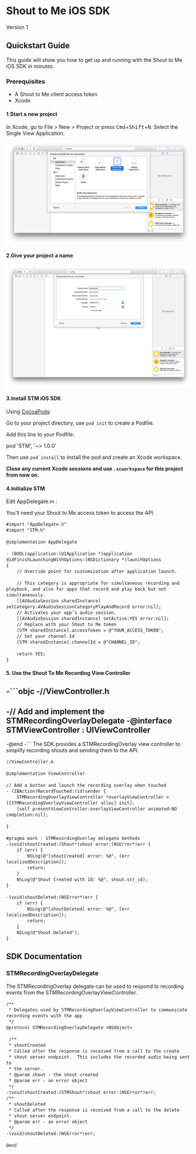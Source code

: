 # Shout to Me iOS SDK
Version 1

## Quickstart Guide
This guide will show you how to get up and running with the Shout to Me iOS SDK in minutes.

###  Prerequisites
* A Shout to Me client access token
* Xcode


#### 1.Start a new project
In Xcode, go to File > New > Project or press <kbd>Cmd</kbd>+<kbd>Shift</kbd>+<kbd>N</kbd>. Select the Single View Application.

![New iOS Project](/screen-shots/new-project.png)

#### 2.Give your project a name

![Name Project](/screen-shots/project-name.png)

#### 3.Install STM iOS SDK

Using [CocoaPods](https://cocoapods.org/about):

Go to your project directory, use `pod init` to create a Podfile.

Add this line to your Podfile:

pod 'STM', '~> 1.0.0'

Then use `pod install` to install the pod and create an Xcode workspace.

**Close any current Xcode sessions and use `.xcworkspace` for this project from now on.**

#### 4.Initialize STM

Edit AppDelegate.m :

You’ll need your Shout to Me access token to access the API.

```objc
#import "AppDelegate.h"
#import "STM.h"

@implementation AppDelegate

- (BOOL)application:(UIApplication *)application didFinishLaunchingWithOptions:(NSDictionary *)launchOptions
{
    // Override point for customization after application launch.
    
    // This category is appropriate for simultaneous recording and playback, and also for apps that record and play back but not simultaneously.
    [[AVAudioSession sharedInstance] setCategory:AVAudioSessionCategoryPlayAndRecord error:nil];
    // Activates your app’s audio session.
    [[AVAudioSession sharedInstance] setActive:YES error:nil];
    // Replace with your Shout to Me token
    [STM sharedInstance].accessToken = @"YOUR_ACCESS_TOKEN";
    // Set your channel Id
    [STM sharedInstance].channelId = @"CHANNEL_ID";

    return YES;
}
```

#### 5. Use the Shout To Me Recording View Controller

-```objc
-//ViewController.h
-
-// Add and implement the STMRecordingOverlayDelegate
-@interface STMViewController : UIViewController <STMRecordingOverlayDelegate>
-
-@end
-```
The SDK provides a STMRecordingOverlay view controller to simplify recording shouts and sending them to the API.
```objc
//ViewController.m

@implementation ViewController

// Add a button and launch the recording overlay when touched
- (IBAction)RecordTouched:(id)sender {
    STMRecordingOverlayViewController *overlayViewController = [[STMRecordingOverlayViewController alloc] init];
    [self presentViewController:overlayViewController animated:NO completion:nil];

}

#pragma mark - STMRecordingOverlay delegate methods
-(void)shoutCreated:(Shout*)shout error:(NSError*)err {
    if (err) {
        NSLog(@"[shoutCreated] error: %@", [err localizedDescription]);
        return;
    }
    NSLog(@"Shout Created with Id: %@", shout.str_id);
}

-(void)shoutDeleted:(NSError*)err {
    if (err) {
        NSLog(@"[shoutDeleted] error: %@", [err localizedDescription]);
        return;
    }
    NSLog(@"Shout Deleted");
}

```

## SDK Documentation
### STMRecordingOverlayDelegate
The STMRecordingOverlay delegate can be used to respond to recording events from the STMRecordingOverlayViewController.

```objc
/**
 * Delegates used by STMRecordingOverlayViewController to communicate recording events with the app
 */
@protocol STMRecordingOverlayDelegate <NSObject>

 /**
 * shoutCreated
 * Called after the response is received from a call to the create
 * shout server endpoint.  This includes the recorded audio being sent to
 * the server.
 * @param shout - the shout created
 * @param err - an error object
 */
-(void)shoutCreated:(STMShout*)shout error:(NSError*)err;
/**
 * shoutDeleted
 * Called after the response is received from a call to the delete
 * shout server endpoint.
 * @param err - an error object
 */
-(void)shoutDeleted:(NSError*)err;

@end
```

